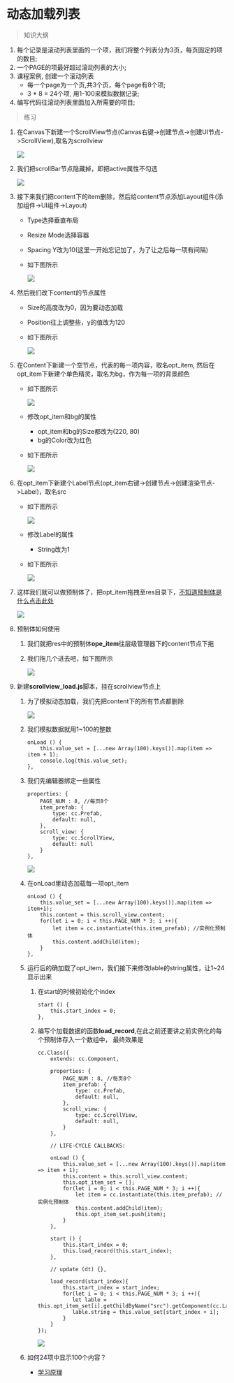 # 动态加载列表

> 知识大纲
1. 每个记录是滚动列表里面的一个项，我们将整个列表分为3页，每页固定的项的数目;
2. 一个PAGE的项最好超过滚动列表的大小;
3. 课程案例, 创建一个滚动列表
    * 每一个page为一个页,共3个页，每个page有8个项;
    * 3 * 8 = 24个项, 用1-100来模拟数据记录;
4. 编写代码往滚动列表里面加入所需要的项目;

> 练习
1. 在Canvas下新建一个ScrollView节点(Canvas右键->创建节点->创建UI节点->ScrollView),取名为scrollview

    ![](./images/新建scrollview节点.png)
    
2. 我们把scrollBar节点隐藏掉，即把active属性不勾选
    
    ![](./images/隐藏scrollBar.jpg)   
    
3. 接下来我们把content下的item删除，然后给content节点添加Layout组件(添加组件->UI组件->Layout) 
    * Type选择垂直布局
    * Resize Mode选择容器
    * Spacing Y改为10(这里一开始忘记加了，为了让之后每一项有间隔)
    * 如下图所示
    
        ![](./images/添加Layout组件.jpg)
    
4. 然后我们改下content的节点属性
    * Size的高度改为0，因为要动态加载
    * Position往上调整些，y的值改为120
    * 如下图所示
    
        ![](./images/修改Content的节点属性.jpg)
     
5. 在Content下新建一个空节点，代表的每一项内容，取名opt_item, 
    然后在opt_item下新建个单色精灵，取名为bg，作为每一项的背景颜色   
    * 如下图所示
    
        ![](./images/新建opt_item和bg.jpg)
        
    * 修改opt_item和bg的属性
        * opt_item和bg的Size都改为(220, 80)
        * bg的Color改为红色
    * 如下图所示 
        
        ![](./images/修改opt_item和bg的属性.jpg)    

6. 在opt_item下新建个Label节点(opt_item右键->创建节点->创建渲染节点->Label)，取名src
    * 如下图所示  
        
        ![](./images/新建Label节点.jpg)     
        
    * 修改Label的属性
        * String改为1
    * 如下图所示
        
        ![](./images/Label的String改为1.jpg)
        
7. 这样我们就可以做预制体了，把opt_item拖拽至res目录下，[不知道预制体是什么点击此处](../../Day01-15/day-013-预制体,Mask,Layout,ScrollView/01-预制体.md)        

    ![](./images/制作预制体.jpg)    
    
8. 预制体如何使用
    1. 我们就把res中的预制体**ope_item**往层级管理器下的content节点下拖
    2. 我们拖几个进去吧，如下图所示 
    
        ![](./images/拖拽预制体到content节点下.png)
        
9. 新建**scrollview_load.js**脚本，挂在scrollview节点上
    1. 为了模拟动态加载，我们先把content下的所有节点都删除
    
        ![](./images/删除content下所有节点.png)
           
    2. 我们模拟数据就用1~100的整数
        ```
        onLoad () {
            this.value_set = [...new Array(100).keys()].map(item => item + 1);
            console.log(this.value_set);
        },
        ```
    3. 我们先编辑器绑定一些属性
        ```
        properties: {
            PAGE_NUM : 8, //每页8个
            item_prefab: {
                type: cc.Prefab,
                default: null,
            },
            scroll_view: {
                type: cc.ScrollView,
                default: null
            }
        },
        ```
        
        ![](./images/编辑器绑定属性.jpg)
        
    4. 在onLoad里动态加载每一项opt_item
        ```
        onLoad () {
            this.value_set = [...new Array(100).keys()].map(item => item+1);
            this.content = this.scroll_view.content;
            for(let i = 0; i < this.PAGE_NUM * 3; i ++){
                let item = cc.instantiate(this.item_prefab); //实例化预制体
                this.content.addChild(item);
            }
        },
        ```   
    5. 运行后的确加载了opt_item，我们接下来修改lable的string属性，让1~24显示出来
        1. 在start的时候初始化个index
            ```
            start () {
                this.start_index = 0;
            },
            ```    
        2. 编写个加载数据的函数**load_record**,在此之前还要讲之前实例化的每个预制体存入一个数组中，
            最终效果是
            ```
            cc.Class({
                extends: cc.Component,
            
                properties: {
                    PAGE_NUM : 8, //每页8个
                    item_prefab: {
                        type: cc.Prefab,
                        default: null,
                    },
                    scroll_view: {
                        type: cc.ScrollView,
                        default: null,
                    }
                },
            
                // LIFE-CYCLE CALLBACKS:
            
                onLoad () {
                    this.value_set = [...new Array(100).keys()].map(item => item + 1);
                    this.content = this.scroll_view.content;
                    this.opt_item_set = [];
                    for(let i = 0; i < this.PAGE_NUM * 3; i ++){
                        let item = cc.instantiate(this.item_prefab); //实例化预制体
                        this.content.addChild(item);
                        this.opt_item_set.push(item);
                    }
                },
            
                start () {
                    this.start_index = 0;
                    this.load_record(this.start_index);
                },
            
                // update (dt) {},
            
                load_record(start_index){
                    this.start_index = start_index;
                    for(let i = 0; i < this.PAGE_NUM * 3; i ++){
                       let lable = this.opt_item_set[i].getChildByName("src").getComponent(cc.Label);
                       lable.string = this.value_set[start_index + i];
                    }
                }
            });

            ```
            
            ![](./images/动态加载好24项.jpg)
        
    6. 如何24项中显示100个内容？
        * [学习原理](./03-往下加载示意图.md)
  
    
                     
 